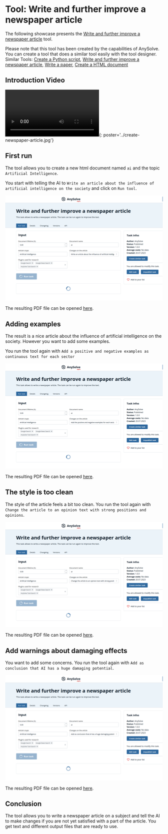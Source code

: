 # Tool: Write and further improve a newspaper article

The following showcase presents the [Write and further improve a newspaper article](https://www.anysolve.ai/tools/u-ba835df8268fc301-write-and-further-improve-a-newspaper-article) tool.

Please note that this tool has been created by the capabilities of AnySolve. You can create a tool that does a similar tool easily with the tool designer. Similar Tools: [Create a Python script](https://www.anysolve.ai/tools/u-ba835df8268fc301-create-a-python-script), [Write and further improve a newspaper article](https://www.anysolve.ai/tools/u-ba835df8268fc301-write-and-further-improve-a-newspaper-article), [Write a paper](https://www.anysolve.ai/tools/u-ba835df8268fc301-write-a-paper), [Create a HTML document](https://www.anysolve.ai/tools/u-ba835df8268fc301-create-a-html-document)

## Introduction Video

![type:video](create-newspaper-article.mp4){: poster='../create-newspaper-article.jpg'}

## First run

The tool allows you to create a new html document named `ai` and the topic `Artificial Intelligence`.

You start with telling the AI to `Write an article about the influence of artificial intelligence on the society` and click on `Run tool`.

![Screenshot](basic.png)

The resulting PDF file can be opened [here](basic.pdf).

## Adding examples

The result is a nice article about the influence of artificial intelligence on the society. However you want to add some examples.

You run the tool again with `Add a positive and negative examples as continuous text for each sector`

![Screenshot](add-examples.png)

The resulting PDF file can be opened [here](add-examples.pdf).

## The style is too clean

The style of the article feels a bit too clean. You run the tool again with `Change the article to an opinion text with strong positions and opinions`.

![Screenshot](style.png)

The resulting PDF file can be opened [here](style.pdf).

## Add warnings about damaging effects

You want to add some concerns. You run the tool again with `Add as conclusion that AI has a huge damaging potential`.

![Screenshot](final.png)

The resulting PDF file can be opened [here](final.pdf).

## Conclusion

The tool allows you to write a newspaper article on a subject and tell the AI to make changes if you are not yet satisfied with a part of the article. You get text and different output files that are ready to use.
